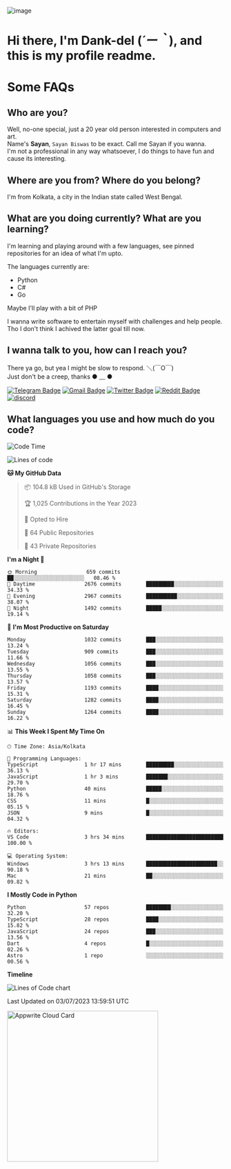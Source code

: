 ![image](https://user-images.githubusercontent.com/63096193/125182844-29f20800-e22f-11eb-8dc9-b0f2d29647bb.png)

# **Hi there, I'm Dank-del (*´ー｀*), and this is my profile readme.**
<!--  [![Profile views](https://gpvc.arturio.dev/dank-del)](https://github.com/dank-del) -->
# Some FAQs

## **Who are you?**

Well, no-one special, just a 20 year old person interested in computers and art. \
Name's **Sayan**, `Sayan Biswas` to be exact. Call me Sayan if you wanna. \
I'm not a professional in any way whatsoever, I do things to have fun and cause its interesting.

## **Where are you from? Where do you belong?**

I'm from Kolkata, a city in the Indian state called West Bengal.

## **What are you doing currently? What are you learning?**

I'm learning and playing around with a few languages, see pinned repositories for an idea of what I'm upto.

The languages currently are:

- Python
- C#
- Go

Maybe I'll play with a bit of PHP

I wanna write software to entertain myself with challenges and help people. \
Tho I don't think I achived the latter goal till now.

<!--## **Eww, I see a weeb profile.**

Can't help it, it's the best way to hide my face on this account
> Why do people hate weebs .-.

## **Cool, what more interests you?**

My interests are quite, weird. They're scattered all over the place. \
I've been fascinated by music and have studied it since the age of 6, I've performed on stage and on air but yeah now I've been away from that. I specialize in key instruments. \
Another thing that interests me is Media Production, aka, working with audio, video and broadcasting media.

> I just like art in general. also feeds the reason of me being obsessed with Japanese drawings (⋟ ﹏ ⋞)-->

## **I wanna talk to you, how can I reach you?**

There ya go, but yea I might be slow to respond. ＼(￣O￣) \
Just don't be a creep, thanks ● ﹏ ●

[![Telegram Badge](https://img.shields.io/badge/-dank_as_fuck-1ca0f1?style=flat-square&logo=telegram&logoColor=white&link=https://t.me/dank_as_fuck)](https://t.me/dank_as_fuck)
[![Gmail Badge](https://img.shields.io/badge/-sayan@asia.com-c14438?style=flat-square&logo=Gmail&logoColor=white&link=mailto:sayan@asia.com)](mailto:sayan@asia.com)
[![Twitter Badge](https://img.shields.io/twitter/follow/TheDankDel?style=social)](https://twitter.com/TheDankDel)
[![Reddit Badge](https://img.shields.io/reddit/user-karma/combined/dank_as_fuck_?style=social)](https://www.reddit.com/user/dank_as_fuck_/)
[![discord](https://discord-md-badge.vercel.app/api/shield/506536929152466945?style=social)](https://discordapp.com/users/506536929152466945)

## **What languages you use and how much do you code?**

<!--START_SECTION:waka-->
![Code Time](http://img.shields.io/badge/Code%20Time-1%2C180%20hrs%2021%20mins-blue)

![Lines of code](https://img.shields.io/badge/From%20Hello%20World%20I%27ve%20Written-4.6%20million%20lines%20of%20code-blue)

**🐱 My GitHub Data** 

> 📦 104.8 kB Used in GitHub's Storage 
 > 
> 🏆 1,025 Contributions in the Year 2023
 > 
> 💼 Opted to Hire
 > 
> 📜 64 Public Repositories 
 > 
> 🔑 43 Private Repositories 
 > 
**I'm a Night 🦉** 

```text
🌞 Morning                659 commits         ██░░░░░░░░░░░░░░░░░░░░░░░   08.46 % 
🌆 Daytime                2676 commits        █████████░░░░░░░░░░░░░░░░   34.33 % 
🌃 Evening                2967 commits        ██████████░░░░░░░░░░░░░░░   38.07 % 
🌙 Night                  1492 commits        █████░░░░░░░░░░░░░░░░░░░░   19.14 % 
```
📅 **I'm Most Productive on Saturday** 

```text
Monday                   1032 commits        ███░░░░░░░░░░░░░░░░░░░░░░   13.24 % 
Tuesday                  909 commits         ███░░░░░░░░░░░░░░░░░░░░░░   11.66 % 
Wednesday                1056 commits        ███░░░░░░░░░░░░░░░░░░░░░░   13.55 % 
Thursday                 1058 commits        ███░░░░░░░░░░░░░░░░░░░░░░   13.57 % 
Friday                   1193 commits        ████░░░░░░░░░░░░░░░░░░░░░   15.31 % 
Saturday                 1282 commits        ████░░░░░░░░░░░░░░░░░░░░░   16.45 % 
Sunday                   1264 commits        ████░░░░░░░░░░░░░░░░░░░░░   16.22 % 
```


📊 **This Week I Spent My Time On** 

```text
🕑︎ Time Zone: Asia/Kolkata

💬 Programming Languages: 
TypeScript               1 hr 17 mins        █████████░░░░░░░░░░░░░░░░   36.13 % 
JavaScript               1 hr 3 mins         ███████░░░░░░░░░░░░░░░░░░   29.70 % 
Python                   40 mins             █████░░░░░░░░░░░░░░░░░░░░   18.76 % 
CSS                      11 mins             █░░░░░░░░░░░░░░░░░░░░░░░░   05.15 % 
JSON                     9 mins              █░░░░░░░░░░░░░░░░░░░░░░░░   04.32 % 

🔥 Editors: 
VS Code                  3 hrs 34 mins       █████████████████████████   100.00 % 

💻 Operating System: 
Windows                  3 hrs 13 mins       ███████████████████████░░   90.18 % 
Mac                      21 mins             ██░░░░░░░░░░░░░░░░░░░░░░░   09.82 % 
```

**I Mostly Code in Python** 

```text
Python                   57 repos            ████████░░░░░░░░░░░░░░░░░   32.20 % 
TypeScript               28 repos            ████░░░░░░░░░░░░░░░░░░░░░   15.82 % 
JavaScript               24 repos            ███░░░░░░░░░░░░░░░░░░░░░░   13.56 % 
Dart                     4 repos             █░░░░░░░░░░░░░░░░░░░░░░░░   02.26 % 
Astro                    1 repo              ░░░░░░░░░░░░░░░░░░░░░░░░░   00.56 % 
```



**Timeline**

![Lines of Code chart](https://raw.githubusercontent.com/Dank-del/Dank-del/main/assets/bar_graph.png)


 Last Updated on 03/07/2023 13:59:51 UTC
<!--END_SECTION:waka-->

<!--## **Can I stalk your spotify?**

Um sure.

![OwO Spotify](https://spotify-recently-played-readme.vercel.app/api?user=31fdrsslnr7nvq4ytqwtw7c4rxfm&count=5)-->

<a href="https://cloud.appwrite.io/card/64773257171d49803c27">
	<img width="350" src="https://cloud.appwrite.io/v1/cards/cloud?userId=64773257171d49803c27" alt="Appwrite Cloud Card" />
</a>
